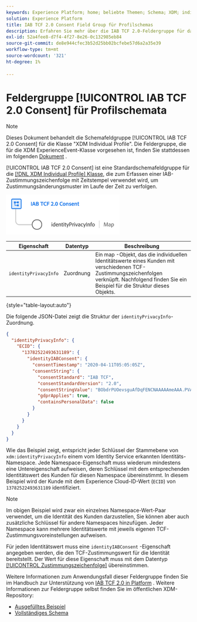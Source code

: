```yaml
---
keywords: Experience Platform; home; beliebte Themen; Schema; XDM; individuelles Profil; Felder; Schemas; Schemas; Schemadesign; Feldergruppe; Feldergruppe; iab; tcf; Einverständnis
solution: Experience Platform
title: IAB TCF 2.0 Consent Field Group für Profilschemas
description: Erfahren Sie mehr über die IAB TCF 2.0-Feldergruppe für das Einwilligungsschema für die Klasse "XDM Individual Profile".
exl-id: 52a4fee8-d7f4-4f27-8e26-0c132985eb84
source-git-commit: de8e944cfec3b52d25bb02bcfebe57d6a2a35e39
workflow-type: tm+mt
source-wordcount: '321'
ht-degree: 1%

---
```


# Feldergruppe [!UICONTROL IAB TCF 2.0 Consent] für Profilschemata

>[!NOTE]
>
>Dieses Dokument behandelt die Schemafeldgruppe [!UICONTROL IAB TCF 2.0 Consent] für die Klasse &quot;XDM Individual Profile&quot;. Die Feldergruppe, die für die XDM ExperienceEvent-Klasse vorgesehen ist, finden Sie stattdessen im folgenden [Dokument](../event/iab.md) .

[!UICONTROL IAB TCF 2.0 Consent] ist eine Standardschemafeldgruppe für die [[!DNL XDM Individual Profile] Klasse](../../classes/individual-profile.md), die zum Erfassen einer IAB-Zustimmungszeichenfolge mit Zeitstempel verwendet wird, um Zustimmungsänderungsmuster im Laufe der Zeit zu verfolgen.

![](../../images/field-groups/iab-profile.png)

| Eigenschaft | Datentyp | Beschreibung |
| --- | --- | --- |
| `identityPrivacyInfo` | Zuordnung | Ein map -Objekt, das die individuellen Identitätswerte eines Kunden mit verschiedenen TCF-Zustimmungszeichenfolgen verknüpft. Nachfolgend finden Sie ein Beispiel für die Struktur dieses Objekts. |

{style="table-layout:auto"}

Die folgende JSON-Datei zeigt die Struktur der `identityPrivacyInfo`-Zuordnung.

```json
{
  "identityPrivacyInfo": {
    "ECID": {
      "13782522493631189": {
        "identityIABConsent": {
          "consentTimestamp": "2020-04-11T05:05:05Z",
          "consentString": {
            "consentStandard": "IAB TCF",
            "consentStandardVersion": "2.0",
            "consentStringValue": "BObdrPUOevsguAfDqFENCNAAAAAmeAAA.PVAfDObdrA.DqFENCAmeAENCDA",
            "gdprApplies": true,
            "containsPersonalData": false
          }
        }
      }
    }
  }
}
```

Wie das Beispiel zeigt, entspricht jeder Schlüssel der Stammebene von `xdm:identityPrivacyInfo` einem vom Identity Service erkannten Identitäts-Namespace. Jede Namespace-Eigenschaft muss wiederum mindestens eine Untereigenschaft aufweisen, deren Schlüssel mit dem entsprechenden Identitätswert des Kunden für diesen Namespace übereinstimmt. In diesem Beispiel wird der Kunde mit dem Experience Cloud-ID-Wert (`ECID`) von `13782522493631189` identifiziert.

>[!NOTE]
>
>Im obigen Beispiel wird zwar ein einzelnes Namespace-Wert-Paar verwendet, um die Identität des Kunden darzustellen, Sie können aber auch zusätzliche Schlüssel für andere Namespaces hinzufügen. Jeder Namespace kann mehrere Identitätswerte mit jeweils eigenen TCF-Zustimmungsvoreinstellungen aufweisen.

Für jeden Identitätswert muss eine `identityIABConsent` -Eigenschaft angegeben werden, die den TCF-Zustimmungswert für die Identität bereitstellt. Der Wert für diese Eigenschaft muss mit dem Datentyp [[!UICONTROL Zustimmungszeichenfolge]](../../data-types/consent-string.md) übereinstimmen.

Weitere Informationen zum Anwendungsfall dieser Feldergruppe finden Sie im Handbuch zur Unterstützung von [IAB TCF 2.0 in Platform](../../../landing/governance-privacy-security/consent/iab/overview.md) . Weitere Informationen zur Feldergruppe selbst finden Sie im öffentlichen XDM-Repository:

* [Ausgefülltes Beispiel](https://github.com/adobe/xdm/blob/master/components/fieldgroups/profile/profile-privacy.example.1.json)
* [Vollständiges Schema](https://github.com/adobe/xdm/blob/master/components/fieldgroups/profile/profile-privacy.schema.json)
